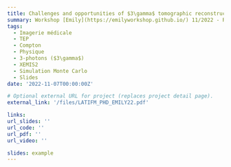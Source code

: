```yaml
---
title: Challenges and opportunities of $3\gamma$ tomographic reconstruction for the XEMIS camera
summary: Workshop [Emily](https://emilyworkshop.github.io/) 11/2022 - Rencontre Lyonnaise en Imagerie d'Emission.
tags:
  - Imagerie médicale 
  - TEP
  - Compton
  - Physique
  - 3-photons ($3\gamma$)
  - XEMIS2
  - Simulation Monte Carlo
  - Slides
date: '2022-11-07T00:00:00Z'

# Optional external URL for project (replaces project detail page).
external_link: '/files/LATIFM_PHD_EMILY22.pdf'

links:
url_slides: ''
url_code: ''
url_pdf: ''
url_video: ''

slides: example
---
```

